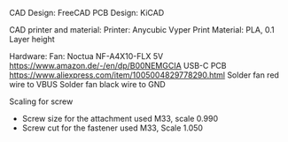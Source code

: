 CAD Design: FreeCAD
PCB Design: KiCAD

CAD printer and material:
  Printer: Anycubic Vyper
  Print Material: PLA, 0.1 Layer height
  
Hardware:
 Fan: Noctua NF-A4X10-FLX 5V https://www.amazon.de/-/en/dp/B00NEMGCIA
 USB-C PCB https://www.aliexpress.com/item/1005004829778290.html
 Solder fan red wire to VBUS
 Solder fan black wire to GND

Scaling for screw
  - Screw size for the attachment used M33, scale 0.990
  - Screw cut for the fastener used M33, Scale 1.050